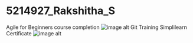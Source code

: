 # 5214927_Rakshitha_S
Agile for Beginners course completion
![image alt](https://github.com/raksh1912/5214927_Rakshitha_S/blob/81d84ef40df87afa43e7735bb7d0be92e3ca77a1/SDLC/Agile%20for%20beginners.jpeg)
Git Training Simplilearn Certificate
![image alt]()
